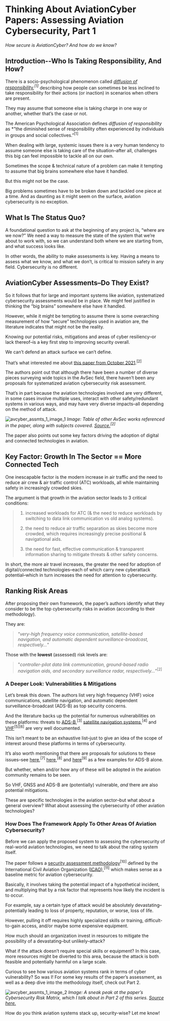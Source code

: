 
# Thinking About AviationCyber Papers: Assessing Aviation Cybersecurity, Part 1
 
*How secure is AviationCyber? And how do we know?*

## Introduction--Who Is Taking Responsibility, And How? 

There is a socio-psychological phenomenon called *[diffusion of responsibility](https://dictionary.apa.org/diffusion-of-responsibility),<sup>[1]</sup>* describing how people can sometimes be less inclined to take responsibility for their actions (or inaction) in scenarios when others are present. 


They may assume that someone else is taking charge in one way or another, whether that’s the case or not. 


The American Psychological Association defines *diffusion of responsibility* as *”the diminished sense of responsibility often experienced by individuals in groups and social collectives.”<sup>[1]</sup>


When dealing with large, systemic issues there is a very human tendency to assume someone else is taking care of the situation–after all, challenges this big can feel impossible to tackle all on our own.


Sometimes the scope & technical nature of a problem can make it tempting to assume that big brains somewhere else have it handled.


But this might not be the case.


Big problems sometimes have to be broken down and tackled one piece at a time. And as daunting as it might seem on the surface, aviation cybersecurity is no exception.


## What Is The Status Quo?


A foundational question to ask at the beginning of any project is, “where are we now?” We need a way to measure the state of the system that we’re about to work with, so we can understand both where we are starting from, and what success looks like.


In other words, the ability to make assessments is key. Having a means to assess what we know, and what we don’t, is critical to mission safety in any field. Cybersecurity is no different.


## AviationCyber Assessments–Do They Exist?


So it follows that for large and important systems like aviation, systematized cybersecurity assessments would be in place. We might feel justified in thinking the “big brains” somewhere else have it handled.


However, while it might be tempting to assume there is some overarching measurement of how “secure” technologies used in aviation are, the literature indicates that might not be the reality.


Knowing our potential risks, mitigations and areas of cyber resiliency–or lack thereof–is a key first step to improving security overall. 


We can’t defend an attack surface we can’t define.


That’s what interested me about [this paper from October 2021](https://ieeexplore.ieee.org/stamp/stamp.jsp?tp=&arnumber=9579414).<sup>[2]</sup> 


The authors point out that although there have been a number of diverse pieces surveying wide topics in the AvSec field, there haven’t been any proposals for systematized aviation cybersecurity risk assessment. 


That’s in part because the aviation technologies involved are very different, in some cases involve multiple uses, interact with other safety/redundant systems in various ways, and may have very diverse impacts–all depending on the method of attack.


![avcyber_assmts_1_image_1](https://user-images.githubusercontent.com/110150470/199145879-5d501cee-8cb5-4ddf-938e-82c0ee861d58.png)
*Image: Table of other AvSec works referenced in the paper, along with subjects covered. [Source.](https://ieeexplore.ieee.org/stamp/stamp.jsp?tp=&arnumber=9579414)<sup>[2]</sup>*


The paper also points out some key factors driving the adoption of digital and connected technologies in aviation. 


## Key Factor: Growth In The Sector == More Connected Tech


One inescapable factor is the modern increase in air traffic and the need to reduce air crew & air traffic control (ATC) workloads, all while maintaining safety in increasingly crowded skies.


The argument is that growth in the aviation sector leads to 3 critical conditions:


> 1) increased workloads for ATC (& the need to reduce workloads by switching to data link communication vs old analog systems).
>
> 2) the need to reduce air traffic separation as skies become more crowded, which requires increasingly precise positional & navigational aids.
>
> 3) the need for fast, effective communication & transparent information sharing to mitigate threats & other safety concerns.


In short, the more air travel increases, the greater the need for adoption of digital/connected technologies–each of which carry new cyberattack potential–which in turn increases the need for attention to cybersecurity.


## Ranking Risk Areas


After proposing their own framework, the paper’s authors identify what they consider to be the top cybersecurity risks in aviation (according to their methodology). 


They are: 


> “*very-high frequency voice communication, satellite-based navigation, and automatic dependent surveillance-broadcast, respectively...*" 


Those with the **lowest** (assessed) risk levels are: 


> "*controller-pilot data link communication, ground-based radio navigation aids, and secondary surveillance radar, respectively...*”<sup>[2]</sup>


### A Deeper Look: Vulnerabilities & Mitigations 


Let’s break this down. The authors list very high frequency (VHF) voice communications, satellite navigation, and automatic dependent surveillance-broadcast (ADS-B) as top security concerns. 


And the literature backs up the potential for numerous vulnerabilities on these platforms: threats to [ADS-B](https://ieeexplore.ieee.org/document/9133434),<sup>[3]</sup> [satellite navigation systems](https://ieeexplore.ieee.org/ielx7/9739/9031610/08882350.pdf),<sup>[4]</sup> and [VHF](https://ieeexplore.ieee.org/document/8171270)<sup>[5][6]</sup> are very well documented.


This isn’t meant to be an exhaustive list–just to give an idea of the scope of interest around these platforms in terms of cybersecurity.


It’s also worth mentioning that there are proposals for solutions to these issues–see [here](https://www.researchsquare.com/article/rs-19635/v1),<sup>[7]</sup> [here](https://www.semanticscholar.org/paper/Detecting-ADS-B-Spoofing-Attacks-Using-Deep-Neural-Ying-Mazer/d52e9b297888544412668baa3d85163278cf0aba),<sup>[8]</sup> and [here](https://ieeexplore.ieee.org/document/8542653)<sup>[9]</sup> as a few examples for ADS-B alone. 


But whether, when and/or how any of these will be adopted in the aviation community remains to be seen.


So VHF, GNSS and ADS-B are (potentially) vulnerable, *and* there are also potential mitigations. 


These are specific technologies in the aviation sector–but what about a general overview? What about assessing the cybersecurity of other aviation technologies?


### How Does The Framework Apply To Other Areas Of Aviation Cybersecurity?


Before we can apply the proposed system to assessing the cybersecurity of real-world aviation technologies, we need to talk about the rating system itself.


The paper follows a [security assessment methodology](https://store.icao.int/en/aviation-security-manual-doc-8973)<sup>[10]</sup> defined by the International Civil Aviation Organization ([ICAO](https://www.icao.int/Pages/default.aspx)),<sup>[11]</sup> which makes sense as a baseline metric for aviation cybersecurity. 


Basically, it involves taking the potential impact of a hypothetical incident, and multiplying that by a risk factor that represents how likely the incident is to occur. 


For example, say a certain type of attack would be absolutely devastating–potentially leading to loss of property, reputation, or worse, loss of life. 


However, pulling it off requires highly specialized skills or training, difficult-to-gain access, and/or maybe some expensive equipment. 


How much should an organization invest in resources to mitigate the possibility of a devastating–but unlikely–attack?


What if the attack doesn’t require special skills or equipment? In this case, more resources might be diverted to this area, because the attack is both feasible and potentially harmful on a large scale.


Curious to see how various aviation systems rank in terms of cyber vulnerability? So was I! For some key results of the paper’s assessment, as well as a deep dive into the methodology itself, check out Part 2. 


![avcyber_assmts_1_image_2](https://user-images.githubusercontent.com/110150470/199144715-fbdcd044-e5df-4b1b-aed7-214ee950d6b1.png)
*Image: A sneak peak at the paper’s Cybersecurity Risk Matrix, which I talk about in Part 2 of this series. [Source here.](https://ieeexplore.ieee.org/stamp/stamp.jsp?tp=&arnumber=9579414)*


How do you think aviation systems stack up, security-wise? Let me know! 


